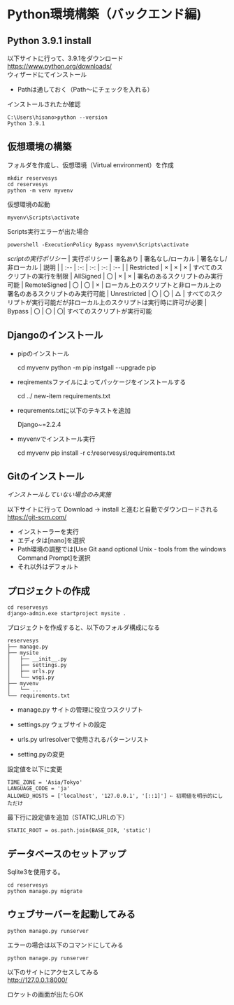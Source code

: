 # Python環境構築（バックエンド編)
## Python 3.9.1 install

以下サイトに行って、3.9.1をダウンロード
https://www.python.org/downloads/  
ウィザードにてインストール

- Pathは通しておく（Path～にチェックを入れる）

インストールされたか確認

    C:\Users\hisano>python --version
    Python 3.9.1

## 仮想環境の構築

フォルダを作成し、仮想環境（Virtual environment）を作成

    mkdir reservesys
    cd reservesys
    python -m venv myvenv

仮想環境の起動

    myvenv\Scripts\activate

Scripts実行エラーが出た場合

    powershell -ExecutionPolicy Bypass myvenv\Scripts\activate 

*scriptの実行ポリシー*
| 実行ポリシー | 署名あり | 署名なし/ローカル | 署名なし/非ローカル | 説明 |
| :-- | :-: | :-: | :-: | :-- |
| Restricted | × | × | × | すべてのスクリプトの実行を制限
| AllSigned | 〇 | × | × | 署名のあるスクリプトのみ実行可能
| RemoteSigned | 〇 | 〇 | × | ローカル上のスクリプトと非ローカル上の署名のあるスクリプトのみ実行可能
| Unrestricted | 〇 | 〇 | △ | すべてのスクリプトが実行可能だが非ローカル上のスクリプトは実行時に許可が必要
| Bypass | 〇 | 〇 | 〇| すべてのスクリプトが実行可能


## Djangoのインストール

- pipのインストール

    cd myvenv
    python -m pip instgall --upgrade pip

- reqirementsファイルによってパッケージをインストールする

    cd ../
    new-item requirements.txt

- requrements.txtに以下のテキストを追加

    Django~=2.2.4

- myvenvでインストール実行

    cd myvenv
    pip install -r c:\reservesys\requirements.txt

## Gitのインストール
*インストールしていない場合のみ実施*  

以下サイトに行って Download → install と進むと自動でダウンロードされる  
https://git-scm.com/  

- インストーラーを実行  
- エディタは[nano]を選択  
- Path環境の調整では[Use Git aand optional Unix - tools from the windows Command Prompt]を選択  
- それ以外はデフォルト

## プロジェクトの作成

    cd reservesys
    django-admin.exe startproject mysite .

プロジェクトを作成すると、以下のフォルダ構成になる

    reservesys
    ├── manage.py
    ├── mysite
    │   ├── __init__.py
    │   ├── settings.py
    │   ├── urls.py
    │   └── wsgi.py
    ├── myvenv
    │   └── ...
    └── requirements.txt

- manage.py サイトの管理に役立つスクリプト  
- settings.py ウェブサイトの設定  
- urls.py urlresolverで使用されるパターンリスト

- setting.pyの変更 

設定値を以下に変更  

    TIME_ZONE = 'Asia/Tokyo'
    LANGUAGE_CODE = 'ja' 
    ALLOWED_HOSTS = ['localhost', '127.0.0.1', '[::1]'] ← 初期値を明示的にしただけ

最下行に設定値を追加（STATIC_URLの下）  

    STATIC_ROOT = os.path.join(BASE_DIR, 'static')

## データベースのセットアップ

Sqlite3を使用する。

    cd reservesys
    python manage.py migrate

## ウェブサーバーを起動してみる

    python manage.py runserver


エラーの場合は以下のコマンドにしてみる  

    python manage.py runserver

以下のサイトにアクセスしてみる  
http://127.0.0.1:8000/  

ロケットの画面が出たらOK  

